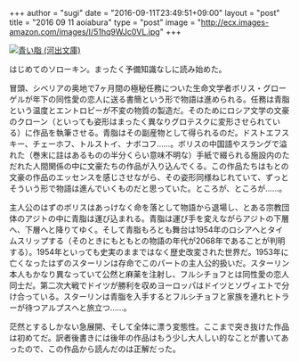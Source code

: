 +++
author = "sugi"
date = "2016-09-11T23:49:51+09:00"
layout = "post"
title = "2016 09 11 aoiabura"
type = "post"
image = "http://ecx.images-amazon.com/images/I/51hq9WJc0VL.jpg"
+++

<a href="http://www.amazon.co.jp/exec/obidos/ASIN/4309464246/chezsugi-22/ref=nosim/" name="amazletlink" target="_blank"><img src="http://ecx.images-amazon.com/images/I/51hq9WJc0VL.jpg" alt="青い脂 (河出文庫)" class="alignleft" /></a>

はじめてのソローキン。まったく予備知識なしに読み始めた。

冒頭、シベリアの奥地で7ヶ月間の極秘任務についた生命文学者ボリス・グローゲルが年下の同性愛の恋人に送る書簡という形で物語は進められる。任務は青脂という温度とエントロピーが不変の物質の製造だ。そのためにロシア文学の文豪のクローン（といっても姿形はまったく異なりグロテスクに変形させられている）に作品を執筆させる。青脂はその副産物として得られるのだ。ドストエフスキー、チェーホフ、トルストイ、ナボコフ……。ボリスの中国語やスラングで溢れた（巻末に註はあるものの半分くらい意味不明な）手紙で綴られる施設内のただれた人間関係の中に文豪たちの作品が入り込んでくる。この作品たちはもとの文豪の作品のエッセンスを感じさせながら、その姿形同様ねじれていて、ずっとそういう形で物語は進んでいくものだと思っていた。ところが、ところが……。

主人公のはずのボリスはあっけなく命を落として物語から退場し、とある宗教団体のアジトの中に青脂は運び込まれる。青脂は運び手を変えながらアジトの下層へ、下層へと降りてゆく。そして青脂もろとも舞台は1954年のロシアへとタイムスリップする（そのときにもともとの物語の年代が2068年であることが判明する）。1954年といっても史実のままではなく歴史改変された世界だ。1953年に亡くなったはずのスターリンは存命でこのパートの主人公的扱いだ。スターリン本人もかなり異なっていて公然と麻薬を注射し、フルシチョフとは同性愛の恋人同士だ。第二次大戦でドイツが勝利を収めヨーロッパはドイツとソヴィエトで分け合っている。スターリンは青脂を入手するとフルシチョフと家族を連れヒトラーが待つアルプスへと旅立つ……。

茫然とするしかない急展開、そして全体に漂う変態性。ここまで突き抜けた作品は初めてだ。訳者後書きには後年の作品はもう少し大人しい的なことが書いてあったので、この作品から読んだのは正解だった。
